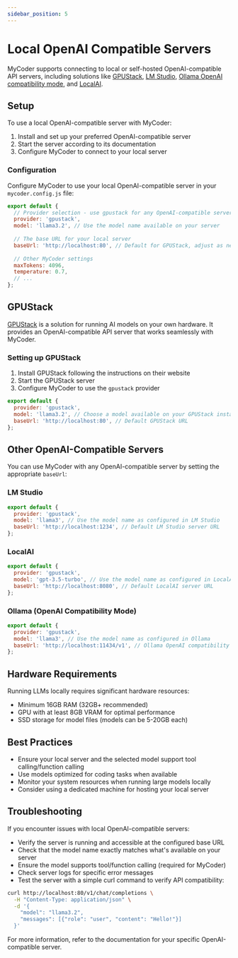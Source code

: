 ```yaml
---
sidebar_position: 5
---
```


# Local OpenAI Compatible Servers

MyCoder supports connecting to local or self-hosted OpenAI-compatible API servers, including solutions like [GPUStack](https://gpustack.ai/), [LM Studio](https://lmstudio.ai/), [Ollama OpenAI compatibility mode](https://github.com/ollama/ollama/blob/main/docs/openai.md), and [LocalAI](https://localai.io/).

## Setup

To use a local OpenAI-compatible server with MyCoder:

1. Install and set up your preferred OpenAI-compatible server
2. Start the server according to its documentation
3. Configure MyCoder to connect to your local server

### Configuration

Configure MyCoder to use your local OpenAI-compatible server in your `mycoder.config.js` file:

```javascript
export default {
  // Provider selection - use gpustack for any OpenAI-compatible server
  provider: 'gpustack',
  model: 'llama3.2', // Use the model name available on your server
  
  // The base URL for your local server
  baseUrl: 'http://localhost:80', // Default for GPUStack, adjust as needed
  
  // Other MyCoder settings
  maxTokens: 4096,
  temperature: 0.7,
  // ...
};
```

## GPUStack

[GPUStack](https://gpustack.ai/) is a solution for running AI models on your own hardware. It provides an OpenAI-compatible API server that works seamlessly with MyCoder.

### Setting up GPUStack

1. Install GPUStack following the instructions on their website
2. Start the GPUStack server
3. Configure MyCoder to use the `gpustack` provider

```javascript
export default {
  provider: 'gpustack',
  model: 'llama3.2', // Choose a model available on your GPUStack instance
  baseUrl: 'http://localhost:80', // Default GPUStack URL
};
```

## Other OpenAI-Compatible Servers

You can use MyCoder with any OpenAI-compatible server by setting the appropriate `baseUrl`:

### LM Studio

```javascript
export default {
  provider: 'gpustack',
  model: 'llama3', // Use the model name as configured in LM Studio
  baseUrl: 'http://localhost:1234', // Default LM Studio server URL
};
```

### LocalAI

```javascript
export default {
  provider: 'gpustack',
  model: 'gpt-3.5-turbo', // Use the model name as configured in LocalAI
  baseUrl: 'http://localhost:8080', // Default LocalAI server URL
};
```

### Ollama (OpenAI Compatibility Mode)

```javascript
export default {
  provider: 'gpustack',
  model: 'llama3', // Use the model name as configured in Ollama
  baseUrl: 'http://localhost:11434/v1', // Ollama OpenAI compatibility endpoint
};
```

## Hardware Requirements

Running LLMs locally requires significant hardware resources:

- Minimum 16GB RAM (32GB+ recommended)
- GPU with at least 8GB VRAM for optimal performance
- SSD storage for model files (models can be 5-20GB each)

## Best Practices

- Ensure your local server and the selected model support tool calling/function calling
- Use models optimized for coding tasks when available
- Monitor your system resources when running large models locally
- Consider using a dedicated machine for hosting your local server

## Troubleshooting

If you encounter issues with local OpenAI-compatible servers:

- Verify the server is running and accessible at the configured base URL
- Check that the model name exactly matches what's available on your server
- Ensure the model supports tool/function calling (required for MyCoder)
- Check server logs for specific error messages
- Test the server with a simple curl command to verify API compatibility:

```bash
curl http://localhost:80/v1/chat/completions \
  -H "Content-Type: application/json" \
  -d '{
    "model": "llama3.2",
    "messages": [{"role": "user", "content": "Hello!"}]
  }'
```

For more information, refer to the documentation for your specific OpenAI-compatible server.